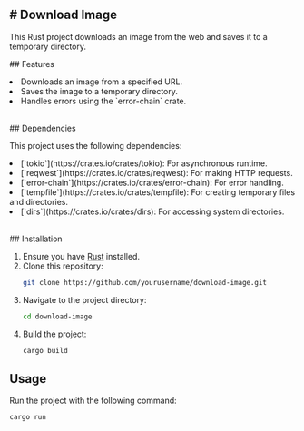 <h2># Download Image</h2>

<p>This Rust project downloads an image from the web and saves it to a temporary directory.</p>

<p>## Features</p>

<li> Downloads an image from a specified URL.</li>
<li> Saves the image to a temporary directory.</li>
<li> Handles errors using the `error-chain` crate.</li>
<br>

<p>## Dependencies</p>

<p>This project uses the following dependencies:</p>

<li> [`tokio`](https://crates.io/crates/tokio): For asynchronous runtime.</li>
<li> [`reqwest`](https://crates.io/crates/reqwest): For making HTTP requests.</li>
<li> [`error-chain`](https://crates.io/crates/error-chain): For error handling.</li>
<li> [`tempfile`](https://crates.io/crates/tempfile): For creating temporary files and directories.</li>
<li> [`dirs`](https://crates.io/crates/dirs): For accessing system directories.</li>
<br>
<p>## Installation</p>

1. Ensure you have [Rust](https://www.rust-lang.org/tools/install) installed.
2. Clone this repository:
    ```sh
    git clone https://github.com/yourusername/download-image.git
    ```
3. Navigate to the project directory:
    ```sh
    cd download-image
    ```
4. Build the project:
    ```sh
    cargo build
    ```

## Usage

Run the project with the following command:

```sh
cargo run
